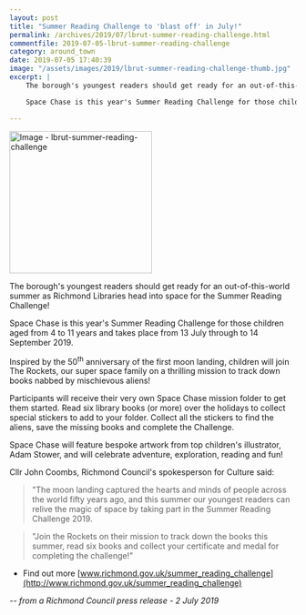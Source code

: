 ```yaml
---
layout: post
title: "Summer Reading Challenge to 'blast off' in July!"
permalink: /archives/2019/07/lbrut-summer-reading-challenge.html
commentfile: 2019-07-05-lbrut-summer-reading-challenge
category: around_town
date: 2019-07-05 17:40:39
image: "/assets/images/2019/lbrut-summer-reading-challenge-thumb.jpg"
excerpt: |
    The borough's youngest readers should get ready for an out-of-this-world summer as Richmond Libraries head into space for the Summer Reading Challenge!

    Space Chase is this year's Summer Reading Challenge for those children aged from 4 to 11 years and takes place from 13 July through to 14 September 2019.

---
```


<a href="/assets/images/2019/lbrut-summer-reading-challenge.jpg" title="Click for a larger image"><img src="/assets/images/2019/lbrut-summer-reading-challenge-thumb.jpg" width="250" alt="Image - lbrut-summer-reading-challenge"  class="photo right"/></a>

The borough's youngest readers should get ready for an out-of-this-world summer as Richmond Libraries head into space for the Summer Reading Challenge!

Space Chase is this year's Summer Reading Challenge for those children aged from 4 to 11 years and takes place from 13 July through to 14 September 2019.

Inspired by the 50<sup>th</sup> anniversary of the first moon landing, children will join The Rockets, our super space family on a thrilling mission to track down books nabbed by mischievous aliens!

Participants will receive their very own Space Chase mission folder to get them started. Read six library books (or more) over the holidays to collect special stickers to add to your folder. Collect all the stickers to find the aliens, save the missing books and complete the Challenge.

Space Chase will feature bespoke artwork from top children's illustrator, Adam Stower, and will celebrate adventure, exploration, reading and fun!

Cllr John Coombs, Richmond Council's spokesperson for Culture said:

> "The moon landing captured the hearts and minds of people across the world fifty years ago, and this summer our youngest readers can relive the magic of space by taking part in the Summer Reading Challenge 2019.

> "Join the Rockets on their mission to track down the books this summer, read six books and collect your certificate and medal for completing the challenge!"

- Find out more [www.richmond.gov.uk/summer_reading_challenge](http://www.richmond.gov.uk/summer_reading_challenge)



<cite>-- from a Richmond Council press release - 2 July 2019</cite>
